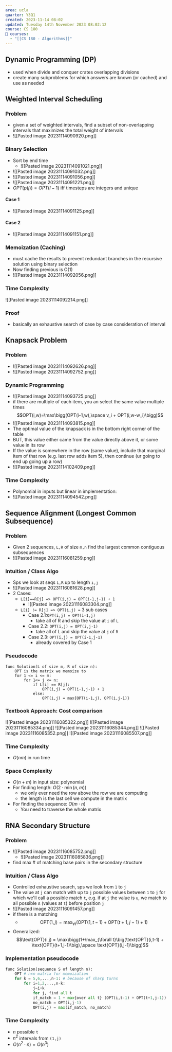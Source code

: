 ```yaml
---
area: ucla
quarter: Y3Q1
created: 2023-11-14 08:02
updated: Tuesday 14th November 2023 08:02:12
course: CS 180
📕 courses:
  - "[[CS 180 - Algorithms]]"
---
```

## Dynamic Programming (DP)
- used when divide and conquer crates overlapping divisions
- create many subproblems for which answers are known (or cached) and use as needed

## Weighted Interval Scheduling
### Problem
- given a set of weighted intervals, find a subset of non-overlapping intervals that maximizes the total weight of intervals
- ![[Pasted image 20231114090920.png]]
### Binary Selection
- Sort by end time
	- ![[Pasted image 20231114091021.png]]
- ![[Pasted image 20231114091032.png]]
- ![[Pasted image 20231114091056.png]]
- ![[Pasted image 20231114091221.png]]
- $OPT(p(j)) = OPT(l-1)$ iff timesteps are integers and unique
#### Case 1
- ![[Pasted image 20231114091125.png]]
#### Case 2
- ![[Pasted image 20231114091151.png]]

### Memoization (Caching)
- must cache the results to prevent redundant branches in the recursive solution using binary selection
- Now finding previous is O(1)
- ![[Pasted image 20231114092056.png]]
### Time Complexity
![[Pasted image 20231114092214.png]]

### Proof
- basically an exhaustive search of case by case consideration of interval

## Knapsack Problem
### Problem
- ![[Pasted image 20231114092626.png]]
- ![[Pasted image 20231114092752.png]]
### Dynamic Programming
- ![[Pasted image 20231114093725.png]]
- if there are multiple of each item, you an select the same value multiple times $$OPT(i,w)=\max\bigg(OPT(i-1,w),\space v_i + OPT(i,w-w_i)\bigg)$$
- ![[Pasted image 20231114093815.png]]
- The optimal value of the knapsack is in the bottom right corner of the table
- BUT, this value either came from the value directly above it, or some value in its row
- If the value is somewhere in the row (same value), include that marginal item of that row (e.g. last row adds item 5), then continue (ur going to end up going up a row)
- ![[Pasted image 20231114102409.png]]

### Time Complexity
- Polynomial in inputs but linear in implementation:
- ![[Pasted image 20231114094542.png]]

## Sequence Alignment (Longest Common Subsequence)
### Problem
- Given 2 sequences, `L,R` of size `m,n` find the largest common contiguous subsequences
- ![[Pasted image 20231116081259.png]]

### Intuition / Class Algo
- Sps we look at seqs `L,R` up to length `i,j`
- ![[Pasted image 20231116081628.png]]
- 2 Cases:
	- `L[i]==R[j] => OPT(i,j) = OPT(i-1,j-1) + 1`
		- ![[Pasted image 20231116083304.png]]
	- `L[i] != R[j] => OPT(i,j) =` 3 sub cases
		- Case 2.1:`OPT(i,j) = OPT(i-1,j)`
			- take all of R and skip the value at `i` of `L`
		- Case 2.2: `OPT(i,j) = OPT(i,j-1)`
			- take all of L and skip the value at `j` of `R`
		- Case 2.3: `OPT(i,j) = OPT(i-1,j-1)`
			- already covered by Case 1
### Pseudocode
```
func Solution(L of size m, R of size n):
	OPT is the matrix we memoize to
	for 1 <= i <= m:
		for 1<= j <= n:
			if L[i] == R[j]:
				OPT(i,j) = OPT(i-1,j-1) + 1
			else:
				OPT(i,j) = max{OPT(i-1,j), OPT(i,j-1)}
```
### Textbook Approach: Cost comparison
![[Pasted image 20231116085322.png]]
![[Pasted image 20231116085334.png]]
![[Pasted image 20231116085344.png]]
![[Pasted image 20231116085352.png]]
![[Pasted image 20231116085507.png]]

### Time Complexity
- $O(nm)$ in run time
### Space Complexity
- $O(n+m)$ in input size: polynomial
- For finding length: $O\big(2\cdot\min(n,m)\big)$ 
	- we only ever need the row above the row we are computing
	- the length is the last cell we compute in the matrix
- For finding the sequence: $O(m\cdot n)$
	- You need to traverse the whole matrix
## RNA Secondary Structure
### Problem
- ![[Pasted image 20231116085752.png]]
	- ![[Pasted image 20231116085836.png]]
- find max # of matching base pairs in the secondary structure
### Intuition / Class Algo
- Controlled exhaustive search, sps we look from `1` to `j`
- The value at `j` can match with up to `j` possible values between `1` to `j` for which we'll call a possible match `t`, e.g. if at `j` the value is `u`, we match to all possible `A` (values at `t`) before position `j`
- ![[Pasted image 20231116091457.png]]
- if there is a matching
	- $$\text{OPT}(1,j) = \max_{\forall t}\bigg(\text{OPT}(1,t-1) + \text{OPT}(t+1,j-1)+1\bigg)$$
- Generalized:$$\text{OPT}(i,j) = \max\bigg(1+\max_{\forall t}\big(\text{OPT}(i,t-1) + \text{OPT}(t+1,j-1)\big),\space \text{OPT}(i,j-1)\bigg)$$
### Implementation pseudocode
```python
func Solution(sequence S of length n):
	OPT # nxn matrix for memoization
	for k = 5,6,...,n-1: # because of sharp turns
		for i=1,2,...,n-k:
			j=i+k
			for j, find all t
			if_match = 1 + max{over all t} (OPT(i,t-1) + OPT(t+1,j-1))
			no_match = OPT(i,j-1)
			OPT(i,j) = max(if_match, no_match)
```
### Time Complexity
- $n$ possible `t`
- $n^2$ intervals from `(1,j)`
- $O(n^2\cdot n)=O(n^3)$

